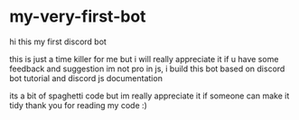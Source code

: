 # my-very-first-bot
hi
this my first discord bot

this is just a time killer for me
but i will really appreciate it if u have some feedback and suggestion
im not pro in js, i build this bot based on discord bot tutorial and discord js documentation

its a bit of spaghetti code but im really appreciate it if someone can make it tidy
thank you for reading my code :)
